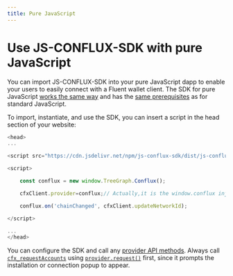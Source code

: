 ```yaml
---
title: Pure JavaScript
---
```


# Use  JS-CONFLUX-SDK with pure JavaScript

You can import JS-CONFLUX-SDK into your pure JavaScript dapp to enable your users to easily connect
with a Fluent wallet client.
The SDK for pure JavaScript [works the same way](index.md#how-it-works) and has the
[same prerequisites](index.md#prerequisites) as for standard JavaScript.

To import, instantiate, and use the SDK, you can insert a script in the head section of your website:

```javascript
<head>
...

<script src="https://cdn.jsdelivr.net/npm/js-conflux-sdk/dist/js-conflux-sdk.umd.min.js"></script>

<script>

    const conflux = new window.TreeGraph.Conflux();

    cfxClient.provider=conflux;// Actually,it is the window.conflux injected by Fluent Wallet. You can also access via window.conflux

    conflux.on('chainChanged', cfxClient.updateNetworkId); 

</script>

...
</head>
```

You can configure the SDK and call any
[provider API methods](../../../reference/provider-api.md).
Always call [`cfx_requestAccounts`](../../../reference/rpc-api.md#eth_requestaccounts) using
[`provider.request()`](../../../reference/provider-api.md#windowconfluxrequestargs) first, since it
prompts the installation or connection popup to appear.
